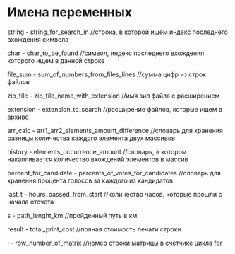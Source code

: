 # Имена переменных
string - string_for_search_in
//строка, в которой ищем индекс последнего вхождения символа

char - char_to_be_found
//символ, индекс последнего вхождения которого ищем в данной строке

file_sum - sum_of_numbers_from_files_lines
//сумма цифр из строк файлов

zip_file - zip_file_name_with_extension
//имя зип файла с расширением

extension - extension_to_search
//расширение файлов, которые ищем в архиве

arr_calc - arr1_arr2_elements_amount_difference
//словарь для хранения разницы количества каждого элемента двух массивов

history - elements_occurrence_amount
//словарь, в котором накапливается количество вхождений элементов в массив

percent_for_candidate - percents_of_votes_for_candidates
//словарь для хранения процента голосов за каждого из кандидатов

last_t - hours_passed_from_start
//количество часов, которые прошли с начала отсчета

s - path_lenght_km
//пройденный путь в км

result - total_print_cost
//полная стоимость печати строки

i - row_number_of_matrix
//номер строки матрицы в счетчике цикла for
